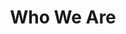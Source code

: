 ---
title: Who We Are
slug: about
sections:
  - type: hero_section
    title: Who We Are
    subtitle: >-
      Lorem ipsum dolor sit amet, consectetur adipiscing elit. Nullam a metus quis lorem malesuada luctus.
  - type: content_section
    content: >-
      Nisi porta lorem mollis aliquam ut porttitor. Pellentesque dignissim enim sit amet venenatis urna cursus eget nunc. Dui nunc mattis enim ut tellus. Eu sem integer vitae justo eget magna fermentum. Habitant morbi tristique senectus et netus et malesuada fames. Ipsum dolor sit amet consectetur adipiscing elit pellentesque habitant.


      > Volutpat commodo sed egestas egestas. Mauris ultrices eros in cursus turpis massa. At quis risus sed vulputate odio ut enim blandit.


      Aliquet lectus proin nibh nisl condimentum id venenatis a condimentum. Ac felis donec et odio pellentesque. Sem nulla pharetra diam sit amet. Egestas tellus rutrum tellus pellentesque eu. Auctor augue mauris augue neque. Lectus arcu bibendum at varius vel pharetra. Enim sed faucibus turpis in eu mi bibendum neque egestas.
  - type: team_section
    team:
      - first_name: Miles
        last_name: Tone
        photo: images/miles-tone.jpg
        bio: >-
          Aliquam vestibulum morbi blandit cursus risus at ultrices mi. Massa placerat duis ultricies lacus. Amet justo donec enim diam. Ut consequat semper viverra nam libero justo.
        slug: miles-tone
      - first_name: Dianne
        last_name: Ameter
        photo: images/dianne-ameter.jpg
        bio: >-
          Enim sit amet venenatis urna cursus eget nunc scelerisque viverra. Ligula ullamcorper malesuada proin libero nunc consequat interdum. Magna eget est lorem ipsum. Adipiscing elit ut aliquam purus sit amet luctus.
        slug: dianne-ameter
      - first_name: Eleanor
        last_name: Carr
        photo: images/eleanor-carr.jpg
        bio: >-
          Enim sit amet venenatis urna cursus eget nunc scelerisque viverra. Ligula ullamcorper malesuada proin libero nunc consequat interdum. Magna eget est lorem ipsum. Adipiscing elit ut aliquam purus sit amet luctus.
        slug: eleanor-carr
      - first_name: Gordon
        last_name: Norman
        photo: images/gordon-norman.jpg
        bio: >-
          Sagittis nisl rhoncus mattis rhoncus urna neque viverra. In est ante in nibh mauris cursus mattis molestie. Orci porta non pulvinar neque laoreet suspendisse interdum.
        slug: gordon-norman
layout: advanced
---